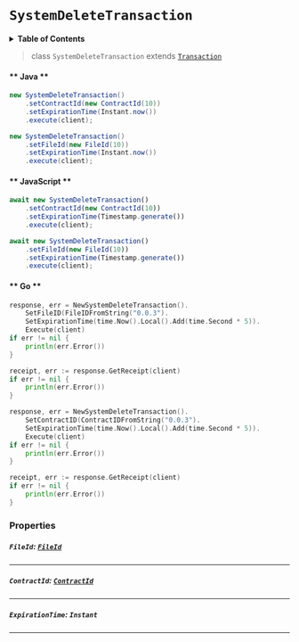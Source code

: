 # `SystemDeleteTransaction`

<details>
<summary><b>Table of Contents</b></summary>

| Item | Java | JavaScript | Go
| - | - | - | - |
| [`FileId`](#fileid-fileidreferencefilefileidmd) | ✅ | ✅ | ✅
| [`ContractId`](#contractid-contractidreferencecontractcontractidmd) | ✅ | ✅ | ✅
| [`ExpirationTime`](#expirationtime-instant) | ✅ | ✅ | ✅
</details>

> class `SystemDeleteTransaction` extends [`Transaction`](reference/Transaction.md)

<!-- tabs:start -->

#### ** Java **

```java
new SystemDeleteTransaction()
    .setContractId(new ContractId(10))
    .setExpirationTime(Instant.now())
    .execute(client);

new SystemDeleteTransaction()
    .setFileId(new FileId(10))
    .setExpirationTime(Instant.now())
    .execute(client);
```

#### ** JavaScript **

```js
await new SystemDeleteTransaction()
    .setContractId(new ContractId(10))
    .setExpirationTime(Timestamp.generate())
    .execute(client);

await new SystemDeleteTransaction()
    .setFileId(new FileId(10))
    .setExpirationTime(Timestamp.generate())
    .execute(client);
```

#### ** Go **

```go
response, err = NewSystemDeleteTransaction().
    SetFileID(FileIDFromString("0.0.3").
    SetExpirationTime(time.Now().Local().Add(time.Second * 5)).
    Execute(client)
if err != nil {
    println(err.Error())
}

receipt, err := response.GetReceipt(client)
if err != nil {
    println(err.Error())
}

response, err = NewSystemDeleteTransaction().
    SetContractID(ContractIDFromString("0.0.3").
    SetExpirationTime(time.Now().Local().Add(time.Second * 5)).
    Execute(client)
if err != nil {
    println(err.Error())
}

receipt, err := response.GetReceipt(client)
if err != nil {
    println(err.Error())
}
```

<!-- tabs:end -->

### Properties

##### `FileId`: [`FileId`](reference/file/FileId.md)

---

##### `ContractId`: [`ContractId`](reference/contract/ContractId.md)

---

##### `ExpirationTime`: `Instant`

---


